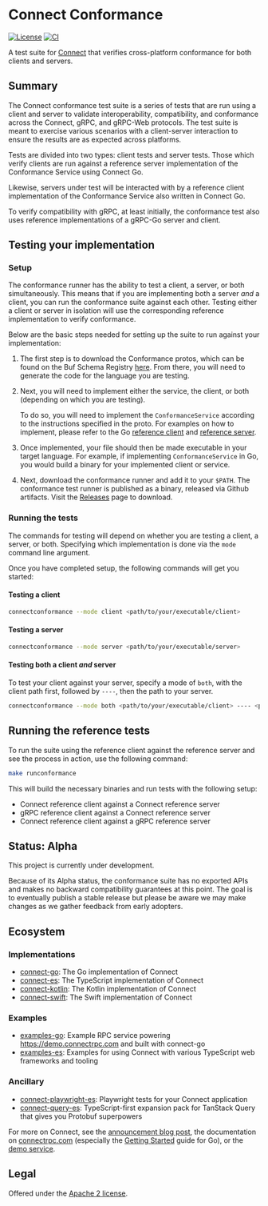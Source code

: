 # Connect Conformance

[![License](https://img.shields.io/github/license/connectrpc/conformance?color=blue)][license]
[![CI](https://github.com/connectrpc/conformance/actions/workflows/ci.yaml/badge.svg?branch=main)][ci]

A test suite for [Connect](https://connectrpc.com) that verifies cross-platform conformance for
both clients and servers.

## Summary

The Connect conformance test suite is a series of tests that are run using a client and server to validate interoperability,
compatibility, and conformance across the Connect, gRPC, and gRPC-Web protocols. The test suite is meant to exercise
various scenarios with a client-server interaction to ensure the results are as expected across platforms.

Tests are divided into two types: client tests and server tests. Those which verify clients are run against a
reference server implementation of the Conformance Service using Connect Go.

Likewise, servers under test will be interacted with by a reference client implementation of the Conformance
Service also written in Connect Go.

To verify compatibility with gRPC, at least initially, the conformance test also uses reference implementations of a gRPC-Go
server and client.

## Testing your implementation

### Setup
<!-- TODO - How in-depth do we want to get here with instructions? Should we specify how to generate files
from the BSR (which would also depend on their language). Or do we just specify a simple command for getting
the protos -->
The conformance runner has the ability to test a client, a server, or both simultaneously. This means that if you are
implementing both a server _and_ a client, you can run the conformance suite against each other. Testing either a client
or server in isolation will use the corresponding reference implementation to verify conformance.

Below are the basic steps needed for setting up the suite to run against your implementation:

1. The first step is to download the Conformance protos, which can be found on the Buf Schema Registry [here](TODO).
   From there, you will need to generate the code for the language you are testing.

2. Next, you will need to implement either the service, the client, or both (depending on which you are testing).

   To do so, you will need to implement the `ConformanceService` according to the instructions specified in the
   proto. For examples on how to implement, please refer to the Go [reference client](./internal/app/referenceclient)
   and [reference server](./internal/app/referenceserver).

3. Once implemented, your file should then be made executable in your target language. For example, if implementing
  `ConformanceService` in Go, you would build a binary for your implemented client or service.

4. Next, download the conformance runner and add it to your `$PATH`. The conformance test runner is published as a
   binary, released via Github artifacts. Visit the [Releases](https://github.com/connectrpc/conformance/releases) page to download.


### Running the tests

The commands for testing will depend on whether you are testing a client, a server, or both.
Specifying which implementation is done via the `mode` command line argument.

Once you have completed setup, the following commands will get you started:

#### Testing a client

```bash
connectconformance --mode client <path/to/your/executable/client>
```

#### Testing a server

```bash
connectconformance --mode server <path/to/your/executable/server>
```

#### Testing both a client _and_ server

To test your client against your server, specify a mode of `both`, with the client
path first, followed by `----`, then the path to your server.

```bash
connectconformance --mode both <path/to/your/executable/client> ---- <path/to/your/executable/server>
```

## Running the reference tests

To run the suite using the reference client against the reference server and see
the process in action, use the following command:

```bash
make runconformance
```

This will build the necessary binaries and run tests with the following setup:

* Connect reference client against a Connect reference server
* gRPC reference client against a Connect reference server
* Connect reference client against a gRPC reference server

<!-- What should we put as our status which properly conveys this is still a
work in progress? Alpha seems wrong bc our stuff is all at a v1 -->
## Status: Alpha

This project is currently under development.

Because of its Alpha status, the conformance suite has no exported APIs
and makes no backward compatibility guarantees at this point. The goal is to
eventually publish a stable release but please be aware we may make changes
as we gather feedback from early adopters.


## Ecosystem

### Implementations

* [connect-go](https://github.com/connectrpc/connect-go):
  The Go implementation of Connect
* [connect-es](https://github.com/connectrpc/connect-es):
  The TypeScript implementation of Connect
* [connect-kotlin](https://github.com/connectrpc/connect-kotlin):
  The Kotlin implementation of Connect
* [connect-swift](https://github.com/connectrpc/connect-swift):
  The Swift implementation of Connect

### Examples

* [examples-go](https://github.com/connectrpc/examples-go):
  Example RPC service powering https://demo.connectrpc.com and built with connect-go
* [examples-es](https://github.com/connectrpc/examples-es):
  Examples for using Connect with various TypeScript web frameworks and tooling

### Ancillary

* [connect-playwright-es](https://github.com/connectrpc/connect-playwright-es):
  Playwright tests for your Connect application
* [connect-query-es](https://github.com/connectrpc/connect-query-es):
  TypeScript-first expansion pack for TanStack Query that gives you Protobuf superpowers


For more on Connect, see the [announcement blog post][blog], the documentation
on [connectrpc.com][docs] (especially the [Getting Started] guide for Go), or
the [demo service][demo].

## Legal

Offered under the [Apache 2 license][license].

[license]: https://github.com/connectrpc/conformance/blob/main/LICENSE
[Getting Started]: https://connectrpc.com/docs/go/getting-started
[blog]: https://buf.build/blog/connect-a-better-grpc
[ci]: https://github.com/connectrpc/conformance/actions/workflows/ci.yaml
[connect-go]: https://github.com/connectrpc/connect-go
[connect-es]: https://github.com/connectrpc/connect-es
[demo]: https://github.com/connectrpc/examples-go
[docs]: https://connectrpc.com
[license]: https://github.com/connectrpc/conformance/blob/main/LICENSE
[protobuf-es]: https://github.com/bufbuild/protobuf-es
